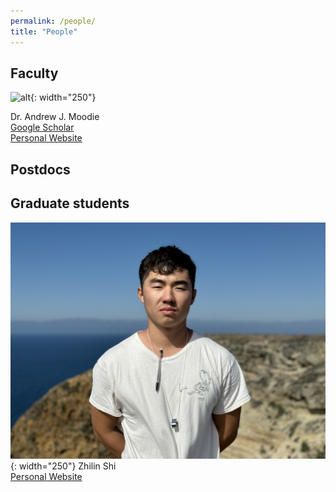 ```yaml
---
permalink: /people/
title: "People"
---
```



<!-- need to get everyone in here as a list with pictures and half-sentence description of their project. -->

## Faculty

![alt](/assets/images/people_images/moodie_2022_tamu_lowres.jpg){: width="250"}

Dr. Andrew J. Moodie\
[Google Scholar](https://scholar.google.com/citations?user=8wtbbNsAAAAJ)\
[Personal Website](https://andrewjmoodie.com)


## Postdocs


## Graduate students

![alt](/assets/images/people_images/bio-photo_zs.jpg){: width="250"}
Zhilin Shi\
[Personal Website](https://zshi1026.github.io/)



<!-- ## Former members -->
<!-- None yet. Will be a table of name, position, dates, and "now at" -->
